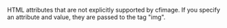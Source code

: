 HTML attributes that are not explicitly supported by cfimage.
				If you specify an attribute and value,
				they are passed to the tag "img".